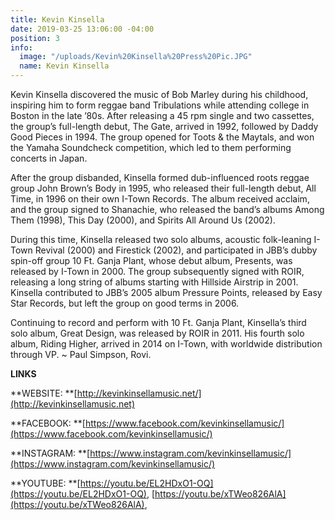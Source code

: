 ```yaml
---
title: Kevin Kinsella
date: 2019-03-25 13:06:00 -04:00
position: 3
info:
  image: "/uploads/Kevin%20Kinsella%20Press%20Pic.JPG"
  name: Kevin Kinsella
---
```


Kevin Kinsella discovered the music of Bob Marley during his childhood, inspiring him to form reggae band Tribulations while attending college in Boston in the late ’80s. After releasing a 45 rpm single and two cassettes, the group’s full-length debut, The Gate, arrived in 1992, followed by Daddy Good Pieces in 1994. The group opened for Toots & the Maytals, and won the Yamaha Soundcheck competition, which led to them performing concerts in Japan.

After the group disbanded, Kinsella formed dub-influenced roots reggae group John Brown’s Body in 1995, who released their full-length debut, All Time, in 1996 on their own I-Town Records. The album received acclaim, and the group signed to Shanachie, who released the band’s albums Among Them (1998), This Day (2000), and Spirits All Around Us (2002).

During this time, Kinsella released two solo albums, acoustic folk-leaning I-Town Revival (2000) and Firestick (2002), and participated in JBB’s dubby spin-off group 10 Ft. Ganja Plant, whose debut album, Presents, was released by I-Town in 2000. The group subsequently signed with ROIR, releasing a long string of albums starting with Hillside Airstrip in 2001. Kinsella contributed to JBB’s 2005 album Pressure Points, released by Easy Star Records, but left the group on good terms in 2006.

Continuing to record and perform with 10 Ft. Ganja Plant, Kinsella’s third solo album, Great Design, was released by ROIR in 2011. His fourth solo album, Riding Higher, arrived in 2014 on I-Town, with worldwide distribution through VP. \~ Paul Simpson, Rovi.

**LINKS**

**WEBSITE: **[http://kevinkinsellamusic.net/](http://kevinkinsellamusic.net)

**FACEBOOK: **[https://www.facebook.com/kevinkinsellamusic/](https://www.facebook.com/kevinkinsellamusic/)

**INSTAGRAM: **[https://www.instagram.com/kevinkinsellamusic/](https://www.instagram.com/kevinkinsellamusic/)

**YOUTUBE: **[https://youtu.be/EL2HDxO1-OQ](https://youtu.be/EL2HDxO1-OQ), [https://youtu.be/xTWeo826AlA](https://youtu.be/xTWeo826AlA),